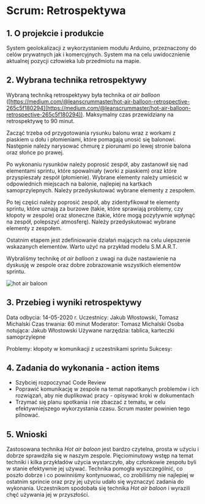 # Scrum: Retrospektywa

## 1. O projekcie i produkcie

System geolokalizacji z wykorzystaniem modułu Arduino, przeznaczony do celów prywatnych jak i komercyjnych. System ma na celu uwidocznienie aktualnej pozycji człowieka lub przedmiotu na mapie.

## 2. Wybrana technika retrospektywy

Wybraną techniką retrospektywy była technika *ot air balloon* ([https://medium.com/@leanscrummaster/hot-air-balloon-retrospective-265c5f180294](https://medium.com/@leanscrummaster/hot-air-balloon-retrospective-265c5f180294)). Maksymalny czas przewidziany na retrospektywę to 90 minut. 

Zacząć trzeba od przygotowania rysunku balonu wraz z workami z piaskiem u dołu i płomieniami, które pomagają unosić się balonowi. Następnie należy narysować chmurę z piorunami po lewej stronie balona oraz słońce po prawej. 

Po wykonaniu rysunków należy poprosić zespół, aby zastanowił się nad elementami sprintu, które spowalniały (worki z piaskiem) oraz które przyspieszały zespół (płomienie). Wybrane elementy należy umieścić w odpowiednich miejscach na balonie, najlepiej na kartkach samoprzylepnych. Należy przedyskutować wybrane elementy z zespołem.

Po tej części należy poprosić zespół, aby zidentyfikował te elementy sprintu, które uznają za burzowe (takie, które sprawiają problemy, czy kłopoty w zespole) oraz słoneczne (takie, które mogą pozytywnie wpłynąć na zespół, polepszyć atmosferę). Należy przedyskutować wybrane elementy z zespołem.

Ostatnim etapem jest zdefiniowanie działań mających na celu ulepszenie wskazanych elementów. Warto użyć na przykład modelu S.M.A.R.T.

Wybraliśmy technikę *ot air balloon* z uwagi na duże nastawienie na dyskusję w zespole oraz dobre zobrazowanie wszystkich elementów sprintu.

![hot air baloon](https://drive.google.com/uc?export=view&id=1DQyFuXm02CxV81Hn_L2uaRxSYQocBP_I )


## 3. Przebieg i wyniki retrospektywy

Data odbycia: 14-05-2020 r.
Uczestnicy: Jakub Włostowski, Tomasz Michalski
Czas trwania: 60 minut
Moderator: Tomasz Michalski
Osoba notująca: Jakub Włostowski
Używane narzędzia: tablica, karteczki samoprzylepne


Problemy: kłopoty w komunikacji z uczestnikami sprintu
Sukcesy: 


## 4. Zadania do wykonania - action items
- Szybciej rozpoczynać Code Review
- Poprawić komunikację w zespole na temat napotkanych problemów i ich rozwiązań, aby nie duplikować pracy - opisywać kroki w dokumentach
- Trzymać się planu spotkania i nie zbaczać z tematu, w celu efektywniejszego wykorzystania czasu. Scrum master powinien tego pilnować.
## 5. Wnioski
Zastosowana technika *Hot air baloon* jest bardzo czytelna, prosta w użyciu i dobrze sprawdziła się w naszym zespole. Pięciominutowy wstęp na temat techniki i kilka przykładów użycia wystarczyło, aby członkowie zespołu byli w stanie efektywnie jej używać. Technika pomogła wyszczególnić, co poszło dobrze i co powinniśmy kontynuować, co zrobiliśmy nie najlepiej w ostatnim sprincie oraz przy jej użyciu udało się wyznaczyć zadania do wykonania. Uczestnikom spodobała się technika *Hot air baloon* i wyrazili chęć używania jej w przyszłości.
<!--stackedit_data:
eyJoaXN0b3J5IjpbLTIyNTgwMjAwNywtMTk2MDUxMzI5NiwtMj
A0MTcxMzkyLC0xMTA3OTU3MDk3LDQ0NzI2NDE5LDEwODE4MDI4
MCwzMDc0MTQ2MDAsLTE0MTMxOTg4NTgsMTI5OTY2OTk1OSwtNT
QwNDQ2ODk5LDE1MTQ0NzgyMTAsLTExODQ2MjU3MDddfQ==
-->